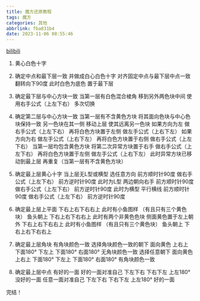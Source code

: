 ```yaml
---
title: 魔方还原教程
tags: 魔方
categories: 其他
abbrlink: fba831b4
date: 2023-11-06 08:55:46
---
```


[bilibili](https://www.bilibili.com/video/BV1hJ411p7k6/?vd_source=12522a0c5cd9c1f8f8f3415821571934)

1. 黄心白色十字

2. 确定中点和最下层一致 并做成白心白色十字
 对齐固定中点与最下层中点一致 翻转向下90度 此时白色为底色 置于最下层

1. 确定最下层与中心方块一致
 当第一层有白色混合棱角 移到另外两色块中间 使用右手公式（上左下右） 多次切换

1. 确定第二层与中心方块一致
 当第一层有不含黄色方块
  将其面向色块与中心色块保持一致 另一色块在其一侧 移动上层 使其远离另一色块 
  如果方向为左 做右手公式（上左下右） 再将白色方块置于左侧 做左手公式（上右下左）
  如果方向为右 做左手公式（上右下左） 再将白色方块置于右侧 做右手公式（上左下右）
 当第一层均包含黄色方块
  将第二次异常方块置于右手 做右手公式（上左下右） 再将白色方块置于左侧 做左手公式（上右下左）
  此时异常方块已移动到最上层 再重复（当第一层有不含黄色方块）
1. 确定最上层黄心十字
 当上层无L型或横型 选任意方向 前方顺时针90度 做右手公式（上左下右） 前方逆时针90度
 此时为L型  两边朝向右手 前方顺时针90度 做右手公式（上左下右） 前方逆时针90度 
 此时为横型 平行横线     前方顺时针90度 做右手公式（上左下右） 前方逆时针90度
1. 确定最上层上平面
 下右上右下右右上
 此时有小鱼图样 （有且只有三个黄色块）
  鱼头朝上 下右上右下右右上
 此时有两个非黄色色块
  侧面黄色置于左上朝外 下右上右下右右上
  此时有小鱼图样 （有且只有三个黄色块）
  鱼头朝上 下右上右下右右上
1. 确定最上层角块
 有角块颜色一致
  选择角块颜色一致的朝下 面向黄色 上右上 下面180° 下左上 下面180° 右面180° 
 无角块颜色一致
 选择任意朝下 面向黄色 上右上 下面180° 下左上 下面180° 右面180° 
  有角块颜色一致
1. 确定最上层中点
 有好的一面
 好的一面对准自己 下左下右 下右下左 上左180°
 没好的一面
  任意一面对准自己 下左下右 下右下左 上左180°
  好的一面

  完结！
